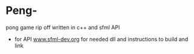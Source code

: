 # Peng-
pong game rip off written in c++ and sfml API

- for API www.sfml-dev.org for needed dll and instructions to build and link
